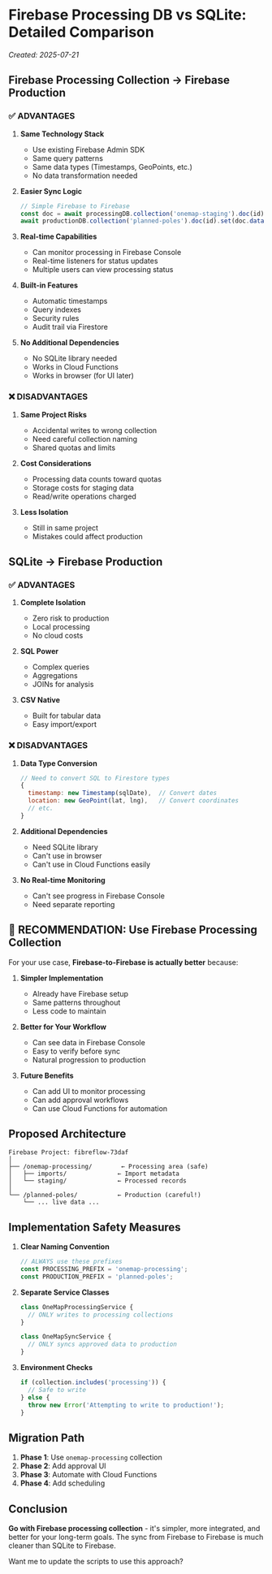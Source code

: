 # Firebase Processing DB vs SQLite: Detailed Comparison

*Created: 2025-07-21*

## Firebase Processing Collection → Firebase Production

### ✅ ADVANTAGES

1. **Same Technology Stack**
   - Use existing Firebase Admin SDK
   - Same query patterns
   - Same data types (Timestamps, GeoPoints, etc.)
   - No data transformation needed

2. **Easier Sync Logic**
   ```javascript
   // Simple Firebase to Firebase
   const doc = await processingDB.collection('onemap-staging').doc(id).get();
   await productionDB.collection('planned-poles').doc(id).set(doc.data());
   ```

3. **Real-time Capabilities**
   - Can monitor processing in Firebase Console
   - Real-time listeners for status updates
   - Multiple users can view processing status

4. **Built-in Features**
   - Automatic timestamps
   - Query indexes
   - Security rules
   - Audit trail via Firestore

5. **No Additional Dependencies**
   - No SQLite library needed
   - Works in Cloud Functions
   - Works in browser (for UI later)

### ❌ DISADVANTAGES

1. **Same Project Risks**
   - Accidental writes to wrong collection
   - Need careful collection naming
   - Shared quotas and limits

2. **Cost Considerations**
   - Processing data counts toward quotas
   - Storage costs for staging data
   - Read/write operations charged

3. **Less Isolation**
   - Still in same project
   - Mistakes could affect production

## SQLite → Firebase Production

### ✅ ADVANTAGES

1. **Complete Isolation**
   - Zero risk to production
   - Local processing
   - No cloud costs

2. **SQL Power**
   - Complex queries
   - Aggregations
   - JOINs for analysis

3. **CSV Native**
   - Built for tabular data
   - Easy import/export

### ❌ DISADVANTAGES

1. **Data Type Conversion**
   ```javascript
   // Need to convert SQL to Firestore types
   {
     timestamp: new Timestamp(sqlDate),  // Convert dates
     location: new GeoPoint(lat, lng),   // Convert coordinates
     // etc.
   }
   ```

2. **Additional Dependencies**
   - Need SQLite library
   - Can't use in browser
   - Can't use in Cloud Functions easily

3. **No Real-time Monitoring**
   - Can't see progress in Firebase Console
   - Need separate reporting

## 🎯 RECOMMENDATION: Use Firebase Processing Collection

For your use case, **Firebase-to-Firebase is actually better** because:

1. **Simpler Implementation**
   - Already have Firebase setup
   - Same patterns throughout
   - Less code to maintain

2. **Better for Your Workflow**
   - Can see data in Firebase Console
   - Easy to verify before sync
   - Natural progression to production

3. **Future Benefits**
   - Can add UI to monitor processing
   - Can add approval workflows
   - Can use Cloud Functions for automation

## Proposed Architecture

```
Firebase Project: fibreflow-73daf
│
├── /onemap-processing/        ← Processing area (safe)
│   ├── imports/              ← Import metadata
│   └── staging/              ← Processed records
│
└── /planned-poles/           ← Production (careful!)
    └── ... live data ...
```

## Implementation Safety Measures

1. **Clear Naming Convention**
   ```javascript
   // ALWAYS use these prefixes
   const PROCESSING_PREFIX = 'onemap-processing';
   const PRODUCTION_PREFIX = 'planned-poles';
   ```

2. **Separate Service Classes**
   ```javascript
   class OneMapProcessingService {
     // ONLY writes to processing collections
   }
   
   class OneMapSyncService {
     // ONLY syncs approved data to production
   }
   ```

3. **Environment Checks**
   ```javascript
   if (collection.includes('processing')) {
     // Safe to write
   } else {
     throw new Error('Attempting to write to production!');
   }
   ```

## Migration Path

1. **Phase 1**: Use `onemap-processing` collection
2. **Phase 2**: Add approval UI
3. **Phase 3**: Automate with Cloud Functions
4. **Phase 4**: Add scheduling

## Conclusion

**Go with Firebase processing collection** - it's simpler, more integrated, and better for your long-term goals. The sync from Firebase to Firebase is much cleaner than SQLite to Firebase.

Want me to update the scripts to use this approach?